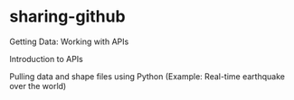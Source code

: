 # sharing-github
Getting Data: Working with APIs

Introduction to APIs

Pulling data and shape files using Python (Example: Real-time earthquake over the world)
